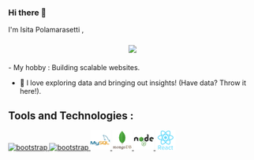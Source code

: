 ### Hi there 👋
I'm Isita Polamarasetti , 
<h3 align="center">
  <a href="https://github.com/DenverCoder1/readme-typing-svg"><img src="https://readme-typing-svg.herokuapp.com/?lines=2%2B%20years%20of%20Python%20experience;Full-stack%20web%20developer;Data%20Science%20Enthusiast;Coding%20Enthusiast&font=Roboto%20Code&center=true&width=440&height=45&color=&#00FFFFvCenter=true&size=22"></a>
</h3>
-  My hobby : Building scalable websites.

-  🔭 I love exploring data and bringing out insights! (Have data? Throw it here!).

## Tools and Technologies : 

<p align="left"> <a href="https://www.python.org/" target="_blank"> <img src="https://cdn.jsdelivr.net/gh/devicons/devicon/icons/python/python-original.svg" alt="bootstrap" width="40" height="40"/> </a><a href="https://developer.mozilla.org/en-US/docs/Web/JavaScript" target="_blank"> <img src="https://cdn.jsdelivr.net/gh/devicons/devicon/icons/javascript/javascript-original.svg" alt="bootstrap" width="40" height="40"/> </a><a href="https://www.mysql.com/" target="_blank"> <img src="https://raw.githubusercontent.com/devicons/devicon/master/icons/mysql/mysql-original-wordmark.svg" alt="mysql" width="40" height="40"/> </a> 
<a href="https://www.mongodb.com/" target="_blank"> <img src="https://raw.githubusercontent.com/devicons/devicon/master/icons/mongodb/mongodb-original-wordmark.svg" alt="mongodb" width="40" height="40"/> </a> <a href="https://nodejs.org" target="_blank"> <img src="https://raw.githubusercontent.com/devicons/devicon/master/icons/nodejs/nodejs-original-wordmark.svg" alt="nodejs" width="40" height="40"/> </a> <a href="https://reactjs.org/" target="_blank"> <img src="https://raw.githubusercontent.com/devicons/devicon/master/icons/react/react-original-wordmark.svg" alt="react" width="40" height="40"/> </a> </p>

<!--
**isita-431/isita-431** is a ✨ _special_ ✨ repository because its `README.md` (this file) appears on your GitHub profile. i'm a datascience enthusiast, pythonista and a cheerful learner.
- - 🌱 I’m currently  practicing machine learning and deep learning.

Here are some ideas to get you started:

- 🔭 I’m currently working on ...
- 🌱 I’m currently learning ...
- 👯 I’m looking to collaborate on ...
- 🤔 I’m looking for help with ...
- 💬 Ask me about ...
- 📫 How to reach me: ...
- 😄 Pronouns: ...
- ⚡ Fun fact: ...
-->

